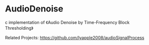 # AudioDenoise
c implementation of 《Audio Denoise by Time-Frequency Block Thresholding》

Related Projects:
https://github.com/lyapple2008/audioSignalProcess